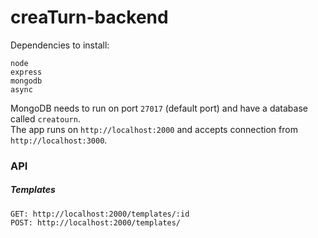 # creaTurn-backend
Dependencies to install:
```
node
express
mongodb
async
```
MongoDB needs to run on port ```27017``` (default port) and have a database called ``` creatourn ```.
<br> The app runs on ``` http://localhost:2000 ``` and accepts connection from ```http://localhost:3000```.

### API
##### Templates
``` GET: http://localhost:2000/templates/:id ```
<br> ``` POST: http://localhost:2000/templates/ ```
